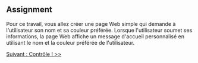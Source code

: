 ## Assignment

Pour ce travail, vous allez créer une page Web simple qui demande à l'utilisateur son nom et sa couleur préférée. Lorsque l'utilisateur soumet ses informations, la page Web affiche un message d'accueil personnalisé en utilisant le nom et la couleur préférée de l'utilisateur.

[Suivant : Contrôle ! >>]()